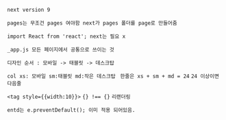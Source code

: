 `next version 9`

`pages는 무조건 pages 여야함 next가 pages 폴더를 page로 만들어줌`

`import React from 'react'; next는 필요 x`

`_app.js 모든 페이지에서 공통으로 쓰이는 것`

`디자인 순서 : 모바일 -> 태블릿 -> 데스크탑`

`col xs: 모바일 sm:태블릿 md:작은 데스크탑 `
`한줄은 xs + sm + md = 24`
`24 이상이면 다음줄`

`<tag style={{width:10}}>`
`{} !== {}`
`리랜더링`

`entd는 e.preventDefault(); 이미 적용 되어있음.`
